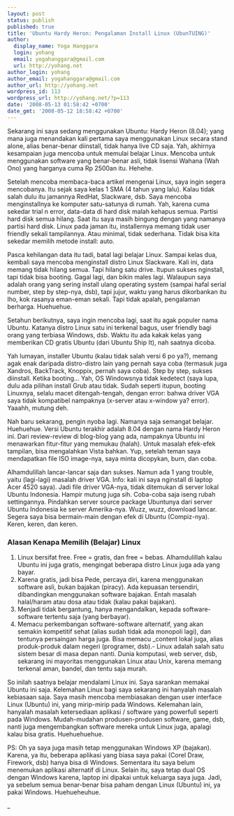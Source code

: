 ```yaml
---
layout: post
status: publish
published: true
title: 'Ubuntu Hardy Heron: Pengalaman Install Linux (UbunTUING)'
author:
  display_name: Yoga Hanggara
  login: yohang
  email: yogahanggara@gmail.com
  url: http://yohang.net
author_login: yohang
author_email: yogahanggara@gmail.com
author_url: http://yohang.net
wordpress_id: 113
wordpress_url: http://yohang.net/?p=113
date: '2008-05-13 01:58:42 +0700'
date_gmt: '2008-05-12 18:58:42 +0700'
---
```

Sekarang ini saya sedang menggunakan Ubuntu: Hardy Heron (8.04); yang mana juga menandakan kali pertama saya menggunakan Linux secara stand alone, alias benar-benar diinstall, tidak hanya live CD saja. Yah, akhirnya kesampaian juga mencoba untuk memulai belajar Linux. Mencoba untuk menggunakan software yang benar-benar asli, tidak lisensi Wahana (Wah Ono) yang harganya cuma Rp 2500an itu. Hehehe.

Setelah mencoba membaca-baca artikel mengenai Linux, saya ingin segera mencobanya. Itu sejak saya kelas 1 SMA (4 tahun yang lalu). Kalau tidak salah dulu itu jamannya RedHat, Slackware, dsb. Saya mencoba menginstallnya ke komputer satu-satunya di rumah. Yah, karena cuma sekedar trial n error, data-data di hard disk malah kehapus semua. Partisi hard disk semua hilang. Saat itu saya masih bingung dengan yang namanya partisi hard disk. Linux pada jaman itu, installernya memang tidak user friendly sekali tampilannya. Atau minimal, tidak sederhana. Tidak bisa kita sekedar memilih metode install: auto.<!--more-->

Pasca kehilangan data itu tadi, batal lagi belajar Linux. Sampai kelas dua, kembali saya mencoba menginstall distro Linux Slackware. Kali ini, data memang tidak hilang semua. Tapi hilang satu drive. Itupun sukses nginstall, tapi tidak bisa booting. Gagal lagi, dan bikin males lagi. Walaupun saya adalah orang yang sering install ulang operating system (sampai hafal serial number, step by step-nya, dsb), tapi jujur, waktu yang harus dikorbankan itu lho, kok rasanya eman-eman sekali. Tapi tidak apalah, pengalaman berharga. Huehuehue.

Setahun berikutnya, saya ingin mencoba lagi, saat itu agak populer nama Ubuntu. Katanya distro Linux satu ini terkenal bagus, user friendly bagi orang yang terbiasa Windows, dsb. Waktu itu ada kakak kelas yang memberikan CD gratis Ubuntu (dari Ubuntu Ship It), nah saatnya dicoba.

Yah lumayan, installer Ubuntu (kalau tidak salah versi 6 po ya?), memang agak enak daripada distro-distro lain yang pernah saya coba (termasuk juga Xandros, BackTrack, Knoppix, pernah saya coba). Step by step, sukses diinstall. Ketika booting... Yah, OS Windowsnya tidak kedetect (saya lupa, dulu ada pilihan install Grub atau tidak. Sudah seperti itupun, booting Linuxnya, selalu macet ditengah-tengah, dengan error: bahwa driver VGA saya tidak kompatibel nampaknya (x-server atau x-window ya? error). Yaaahh, mutung deh.

Nah baru sekarang, pengin nyoba lagi. Namanya saja semangat belajar. Huehuehue. Versi Ubuntu terakhir adalah 8.04 dengan nama Hardy Heron ini. Dari review-review di blog-blog yang ada, nampaknya Ubuntu ini menawarkan fitur-fitur yang memukau (halah). Untuk masalah efek-efek tampilan, bisa mengalahkan Vista bahkan. Yup, setelah teman saya mendapatkan file ISO image-nya, saya minta dicopykan, burn, dan coba.

Alhamdulillah lancar-lancar saja dan sukses. Namun ada 1 yang trouble, yaitu (lagi-lagi) masalah driver VGA. Info: kali ini saya nginstall di laptop Acer 4520 saya). Jadi file driver VGA-nya, tidak ditemukan di server lokal Ubuntu Indonesia. Hampir mutung juga sih. Coba-coba saja iseng rubah settingannya. Pindahkan server source package Ubuntunya dari server Ubuntu Indonesia ke server Amerika-nya. Wuzz, wuzz, download lancar. Segera saya bisa bermain-main dengan efek di Ubuntu (Compiz-nya). Keren, keren, dan keren.

### Alasan Kenapa Memilih (Belajar) Linux
1. Linux bersifat free. Free = gratis, dan free = bebas. Alhamdulillah kalau Ubuntu ini juga gratis, mengingat beberapa distro Linux juga ada yang bayar.
2. Karena gratis, jadi bisa Pede, percaya diri, karena menggunakan software asli, bukan bajakan (piracy). Ada kepuasan tersendiri, dibandingkan menggunakan software bajakan. Entah masalah halal/haram atau dosa atau tidak (kalau pakai bajakan).
3. Menjadi tidak bergantung, hanya mengandalkan, kepada software-software tertentu saja (yang berbayar).
4. Memacu perkembangan software-software alternatif, yang akan semakin kompetitif sehat (alias sudah tidak ada monopoli lagi), dan tentunya persaingan harga juga. Bisa memacu _content lokal juga, alias produk-produk dalam negeri (programer, dsb).- Linux adalah salah satu sistem besar di masa depan nanti. Dunia komputasi, web server, dsb, sekarang ini mayoritas menggunakan Linux atau Unix, karena memang terkenal aman, bandel, dan tentu saja murah.  
  
  
So inilah saatnya belajar mendalami Linux ini. Saya sarankan memakai Ubuntu ini saja. Kelemahan Linux bagi saya sekarang ini hanyalah masalah kebiasaan saja. Saya masih mencoba membiasakan dengan user interface Linux (Ubuntu) ini, yang mirip-mirip pada Windows. Kelemahan lain, hanyalah masalah ketersediaan aplikasi / software yang powerfull seperti pada Windows. Mudah-mudahan produsen-produsen software, game, dsb, nanti juga mengembangkan software mereka untuk Linux juga, apalagi kalau bisa gratis. Huehuehuehue.

PS: Oh ya saya juga masih tetap menggunakan Windows XP (bajakan). Karena, ya itu, beberapa aplikasi yang biasa saya pakai (Corel Draw, Firework, dsb) hanya bisa di Windows. Sementara itu saya belum menemukan aplikasi alternatif di Linux. Selain itu, saya tetap dual OS dengan Windows karena, laptop ini dipakai untuk keluarga saya juga. Jadi, ya sebelum semua benar-benar bisa paham dengan Linux (Ubuntu) ini, ya pakai Windows. Huehueheuhue.

_

